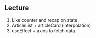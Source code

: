 ## Lecture

1. Like counter and recap on state
2. ArticleList + articleCard (interpolation)
3. useEffect + axios to fetch data.
